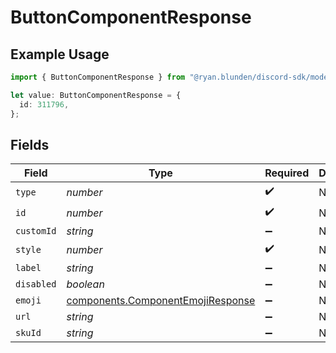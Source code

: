 # ButtonComponentResponse

## Example Usage

```typescript
import { ButtonComponentResponse } from "@ryan.blunden/discord-sdk/models/components";

let value: ButtonComponentResponse = {
  id: 311796,
};
```

## Fields

| Field                                                                                  | Type                                                                                   | Required                                                                               | Description                                                                            |
| -------------------------------------------------------------------------------------- | -------------------------------------------------------------------------------------- | -------------------------------------------------------------------------------------- | -------------------------------------------------------------------------------------- |
| `type`                                                                                 | *number*                                                                               | :heavy_check_mark:                                                                     | N/A                                                                                    |
| `id`                                                                                   | *number*                                                                               | :heavy_check_mark:                                                                     | N/A                                                                                    |
| `customId`                                                                             | *string*                                                                               | :heavy_minus_sign:                                                                     | N/A                                                                                    |
| `style`                                                                                | *number*                                                                               | :heavy_check_mark:                                                                     | N/A                                                                                    |
| `label`                                                                                | *string*                                                                               | :heavy_minus_sign:                                                                     | N/A                                                                                    |
| `disabled`                                                                             | *boolean*                                                                              | :heavy_minus_sign:                                                                     | N/A                                                                                    |
| `emoji`                                                                                | [components.ComponentEmojiResponse](../../models/components/componentemojiresponse.md) | :heavy_minus_sign:                                                                     | N/A                                                                                    |
| `url`                                                                                  | *string*                                                                               | :heavy_minus_sign:                                                                     | N/A                                                                                    |
| `skuId`                                                                                | *string*                                                                               | :heavy_minus_sign:                                                                     | N/A                                                                                    |